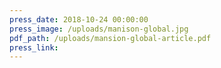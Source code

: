 ```yaml
---
press_date: 2018-10-24 00:00:00
press_image: /uploads/manison-global.jpg
pdf_path: /uploads/mansion-global-article.pdf
press_link:
---
```

